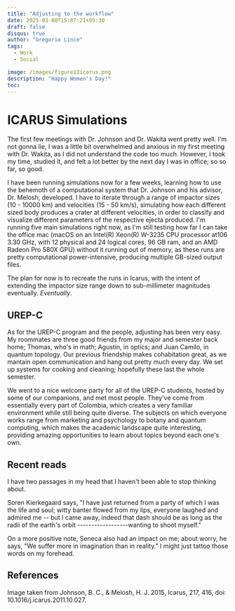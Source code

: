```yaml
---
title: "Adjusting to the workflow"
date: 2025-03-08T15:07:21+05:30
draft: false 
disqus: true
author: "Gregorio Lince"
tags:
  - Work
  - Social

image: /images/figure13icarus.png
description: "Happy Women's Day!"
toc: 
---
```


# ICARUS Simulations
 The first few meetings with Dr. Johnson and Dr. Wakita went pretty well. I'm not gonna lie, I was a little bit overwhelmed and anxious in my first meeting with Dr. Wakita, as I did not understand the code too much. However, I took my time, studied it, and felt a lot better by the next day I was in office; so so far, so good.

 I have been running simulations now for a few weeks, learning how to use the behemoth of a computational system that Dr. Johnson and his advisor, Dr. Melosh, developed. I have to iterate through a range of impactor sizes (10 - 10000 km) and velocities (15 - 50 km/s), simulating how each different sized body produces a crater at different velocities, in order to classify and visualize different parameters of the respective ejecta produced. I'm running five main simulations right now, as I'm still testing how far I can take the office mac (macOS on an Intel(R) Xeon(R) W-3235 CPU processor at106 3.30 GHz, with 12 physical and 24 logical cores, 96 GB ram, and an AMD Radeon Pro 580X GPU) without it running out of memory, as these runs are pretty computational power-intensive, producing multiple GB-sized output files.

 The plan for now is to recreate the runs in Icarus, with the intent of extending the impactor size range down to sub-millimeter magnitudes eventually. _Eventually_.

## UREP-C

As for the UREP-C program and the people, adjusting has been very easy. My roommates are three good friends from my major and semester back home; Thomas, who's in math; Agustin, in optics; and Juan Camilo, in quantum topology. Our previous friendship makes cohabitation great, as we mantain open communication and hang out pretty much every day. We set up systems for cooking and cleaning; hopefully these last the whole semester.

We went to a nice welcome party for all of the UREP-C students, hosted by some of our companions, and met most people. They've come from essentially every part of Colombia, which creates a very familiar environment while still being quite diverse. The subjects on which everyone works range from marketing and psychology to botany and quantum computing, which makes the academic landscape quite interesting, providing amazing opportunities to learn about topics beyond each one's own.

## Recent reads

I have two passages in my head that I haven't been able to stop thinking about. 

Soren Kierkegaard says, "I have just returned from a party of which I was the life and soul; witty banter flowed from my lips, everyone laughed and admired me -- but I came  away, indeed that dash should be as long as the radii of the earth's orbit ------------------wanting to shoot myself." 

On a more positive note, Seneca also had an impact on me; about worry, he says, "We suffer more in imagination than in reality." I might just tattoo those words on my forehead.

## References

Image taken from Johnson, B. C., & Melosh, H. J. 2015, Icarus, 217, 416, doi: 10.1016/j.icarus.2011.10.027.


